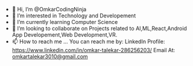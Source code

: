 - 👋 Hi, I’m @OmkarCodingNinja
- 👀 I’m interested in Technology and Developement
- 🌱 I’m currently learning Computer Science
- 💞️ I’m looking to collaborate on Projects related to AI,ML,React,Android App Developement,Web Development,VR. 
- 📫 How to reach me ...
      You can reach me by: 
      LinkedIn Profile: https://www.linkedin.com/in/omkar-talekar-286256203/
      Email At: omkartalekar3010@gmail.com

<!---
OmkarCodingNinja/OmkarCodingNinja is a ✨ special ✨ repository because its `README.md` (this file) appears on your GitHub profile.
You can click the Preview link to take a look at your changes.
--->
